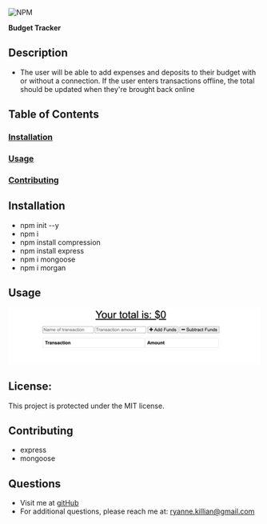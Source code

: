 ![NPM](https://img.shields.io/npm/l/inquirer)

**Budget Tracker**

  ## **Description**
  * The user will be able to add expenses and deposits to their budget with or without a connection. If the user enters transactions offline, the total should be updated when they're brought back online
   
  ## **Table of Contents**
  ### [Installation](#Installation)
  ### [Usage](#Usage) 
  ### [Contributing](#contributing)
    
  ## Installation
  * npm init --y
  * npm i
  * npm install compression
  * npm install express
  * npm i mongoose
  * npm i morgan
  
  
  ## Usage
 ![this is a screenshot of my website](./screenshot.png)


  ## **License:**
  This project is protected under the MIT license.

  ## Contributing
  * express
  * mongoose
  
  ## **Questions**
  * Visit me at [gitHub](http://www.github.com/ryannekillian)
  * For additional questions, please reach me at: ryanne.killian@gmail.com
